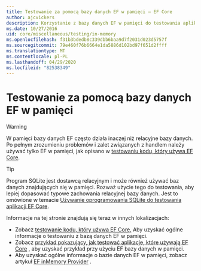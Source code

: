 ```yaml
---
title: Testowanie za pomocą bazy danych EF w pamięci — EF Core
author: ajcvickers
description: Korzystanie z bazy danych EF w pamięci do testowania aplikacji EF Core
ms.date: 10/27/2016
uid: core/miscellaneous/testing/in-memory
ms.openlocfilehash: f31b3bdedb8c339dbb6baa9d7f2031d023d5757f
ms.sourcegitcommit: 79e460f76b6664e1da5886d102bd97f651d2ffff
ms.translationtype: MT
ms.contentlocale: pl-PL
ms.lasthandoff: 04/29/2020
ms.locfileid: "82538349"
---
```

# <a name="testing-with-the-ef-in-memory-database"></a>Testowanie za pomocą bazy danych EF w pamięci

> [!WARNING]
> W pamięci bazy danych EF często działa inaczej niż relacyjne bazy danych.
> Po pełnym zrozumieniu problemów i zalet związanych z handlem należy używać tylko EF w pamięci, jak opisano w [testowaniu kodu, który używa EF Core](xref:core/miscellaneous/testing/index).  

> [!TIP]
> Program SQLite jest dostawcą relacyjnym i może również używać baz danych znajdujących się w pamięci.
> Rozważ użycie tego do testowania, aby lepiej dopasować typowe zachowania relacyjnej bazy danych.
> Jest to omówione w temacie [Używanie oprogramowania SQLite do testowania aplikacji EF Core](xref:core/miscellaneous/testing/sqlite).   

Informacje na tej stronie znajdują się teraz w innych lokalizacjach:
* Zobacz [testowanie kodu, który używa EF Core,](xref:core/miscellaneous/testing/index) Aby uzyskać ogólne informacje o testowaniu z bazą danych EF w pamięci.
* Zobacz [przykład pokazujący, jak testować aplikacje, które używają EF Core](xref:core/miscellaneous/testing/testing-sample) , aby uzyskać przykład przy użyciu EF bazy danych w pamięci.
* Aby uzyskać ogólne informacje o bazie danych EF w pamięci, zobacz artykuł [EF inMemory Provider](xref:core/providers/in-memory/index) .
